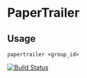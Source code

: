 # PaperTrailer

## Usage
`papertrailer <group_id>`

[![Build Status](https://travis-ci.org/nicklanng/papertrailer.svg?branch=master)](https://travis-ci.org/nicklanng/papertrailer)
